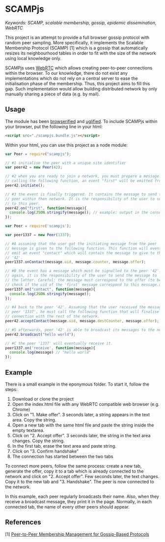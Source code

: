 # SCAMPjs

<i>Keywords: SCAMP, scalable membership, gossip, epidemic dissemination,
WebRTC</i>

This project is an attempt to provide a full browser gossip protocol with
random peer sampling. More specifically, it implements the Scalable Membership
Protocol (SCAMP) [1] which is a gossip that automatically resizes its
neighbourhood tables in order to fit with the size of the network using local
knowledge only.

SCAMPjs uses [WebRTC](http://www.webrtc.org) which allows creating peer-to-peer
connections within the browser. To our knowledge, there do not exist any
implementations which do not rely on a central server to ease the
initialisation phase of the membership. Thus, this project aims to fill this
gap. Such implementation would allow building distributed network by only
manually sharing a piece of data (e.g. by mail).

## Usage

The module has been [browserified](http://browserify.org) and
[uglified](https://github.com/mishoo/UglifyJS). To include SCAMPjs within
your browser, put the following line in your html:

```html
<script src="./scampjs.bundle.js"></script>
```

Within your html, you can use this project as a node module:

```js
var Peer = require("scampjs");

// #1 initialise the peer with a unique site identifier
var peer42 = new Peer(42);

// #2 when you are ready to join a network, you must prepare a message. By
// calling the following function, an event "first" will be emitted from peer.
peer42.initiate();

// #3 the event is finally triggered. It contains the message to send to a
// peer within then network. It is the responsibility of the user to send it
// to this peer.
peer42.on("first", function(message){
  console.log(JSON.stringify(message)); // example: output in the console
});
```

```js
var Peer = require('scampjs');

var peer1337 = new Peer(1337);

// #A assuming that the user got the initiating message from the peer '42', the
// message is given to the following function. This function will eventually
// emit an event "contact" which will contain the message to give to the peer
// '42'.
peer1337.onContact(message.uid, message.counter, message.offer);

// #B the event has a message which must be signalled to the peer '42'. Once
// again, it is the responsibility of the user to send the message to
// the latter. Careful: the message must correspond to the offer (to be sure,
// check if the uid of the 'first' message correspond to this message.destUid).
peer1337.on("contact", function(message){
  console.log(JSON.stringify(message));
});
```

```js
// #4 back to the peer '42'. Assuming that the user received the message from
// peer '1337', he must call the following function that will finalise the
// connection with the rest of the network.
peer42.acceptContact(message.uid, message.destCounter, message.offer);

// #5 afterwards, peer '42' is able to broadcast its messages to the network.
peer42.broadcast("hello world");
```

```js
// #C the peer '1337' will eventually receive it.
peer1337.on('receive', function(message){
  console.log(message) // "hello world"
});
```

## Example

There is a small example in the eponymous folder. To start it, follow the
steps:
<ol>
  <li>Download or clone the project</li>
  <li>Open the index.html file with any WebRTC compatible web
  browser (e.g. Chrome)</li>
  <li>Click on "1. Make offer". 3 seconds later, a string appears in the
  text area. Copy the string.</li>
  <li>Open a new tab with the same html file and paste the string inside the
  empty textarea.</li>
  <li>Click on "2. Accept offer". 3 seconds later, the string in the text area
  changes. Copy the string.</li>
  <li>In the first tab, erase the text area and paste string.</li>
  <li>Click on "3. Confirm handshake"</li>
  <li>The connection has started between the two tabs</li>
</ol>

To connect more peers, follow the same process: create a new tab, generate the
offer, copy it to a tab which is already connected to the network and click on
"2. Accept offer". Few seconds later, the text changes. Copy it to the new tab
and "3. Handshake".  The peer is now connected to the network.

In this example, each peer regularly broadcasts their name. Also, when they
receive a broadcast message, they print it in the page. Normally, in each
connected tab, the name of every other peers should appear.

## References

[1] [Peer-to-Peer Membership Management for Gossip-Based Protocols](http://pages.saclay.inria.fr/laurent.massoulie/ieee_tocs.pdf)

